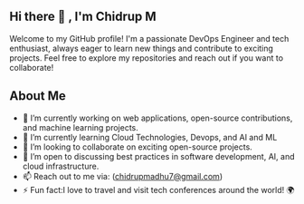 ## Hi there 👋 , I'm Chidrup M 
Welcome to my GitHub profile! I'm a passionate DevOps Engineer and tech enthusiast, always eager to learn new things and contribute to exciting projects. Feel free to explore my repositories and reach out if you want to collaborate!

## About Me
- 🔭 I’m currently working on web applications, open-source contributions, and machine learning projects.
- 🌱 I’m currently learning Cloud Technologies, Devops, and AI and ML
- 👯 I’m looking to collaborate on exciting open-source projects.
- 🤔 I’m open to discussing best practices in software development, AI, and cloud infrastructure.
- 📫 Reach out to me via: (chidrupmadhu7@gmail.com)
- ⚡ Fun fact:I love to travel and visit tech conferences around the world! 🌍

